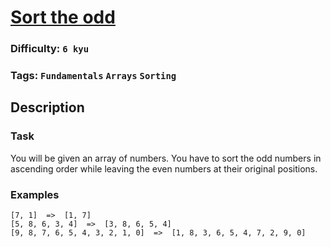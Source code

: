 # [Sort the odd](https://www.codewars.com/kata/578aa45ee9fd15ff4600090d)

### Difficulty: `6 kyu`

### Tags: `Fundamentals` `Arrays` `Sorting`

## Description

### Task

You will be given an array of numbers. You have to sort the odd numbers in ascending order while leaving the even numbers at their original positions.

### Examples

```
[7, 1]  =>  [1, 7]
[5, 8, 6, 3, 4]  =>  [3, 8, 6, 5, 4]
[9, 8, 7, 6, 5, 4, 3, 2, 1, 0]  =>  [1, 8, 3, 6, 5, 4, 7, 2, 9, 0]
```